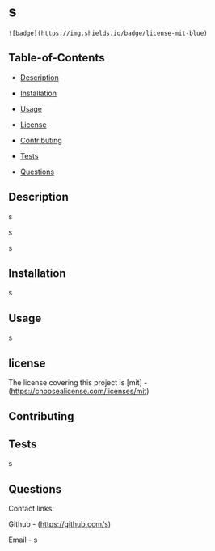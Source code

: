 # s

  
    ![badge](https://img.shields.io/badge/license-mit-blue)
  
 
  ## Table-of-Contents
  * [Description](#description)
  * [Installation](#installation)
  * [Usage](#usage)

  * [License](#license)
  * [Contributing](#contributing)
  * [Tests](#tests)
  * [Questions](#questions)
  
  ## Description

  s

  s

  s
 
  ## Installation

  s
 
  ## Usage

  s

  
  ## license

  The license covering this project is 
    [mit] - (https://choosealicense.com/licenses/mit)
  
  ## Contributing
  
  
 
  ## Tests

  s
 
  ## Questions

  Contact links:

  Github - (https://github.com/s)

  Email - s

